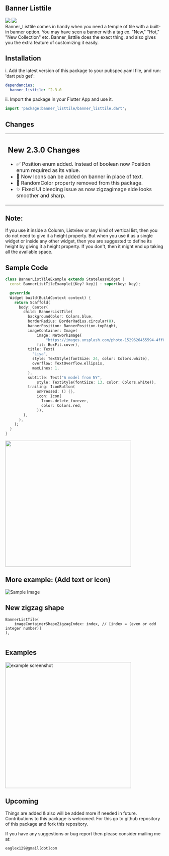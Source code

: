 ## Banner Listtile

[<img src="https://img.shields.io/badge/pub-v2.3.0-blue.svg">](https://pub.dev/packages/banner_listtile)
[<img src="https://img.shields.io/badge/License-MIT-green.svg">](https://pub.dev/packages/banner_listtile/license)
<br />
Banner_Listtile comes in handy when you need a temple of tile with a built-in banner option. You may have seen a banner with a tag ex. "New," "Hot," "New Collection" etc. Banner_listtile does the exact thing, and also gives you the extra feature of customizing it easily.


## Installation
i. Add the latest version of this package to your pubspec.yaml file, and run: 'dart pub get':
```yaml
dependancies:
  banner_listtile: ^2.3.0
```

ii. Import the package in your Flutter App and use it.
```dart
import 'package:banner_listtile/banner_listtile.dart';
```

## Changes
<table>
<tr><td  valign="top">

## New 2.3.0 Changes <br />
- ✅ Position enum added. Instead of boolean now Position enum required as its value. <br />
- 🔀 Now Icons can be added on banner in place of text.
- 🚫 RandomColor property removed from this package.
- ✨ Fixed UI bleeding issue as now zigzagimage side looks smoother and sharp.
</td>



</tr>
</table>

## Note:
If you use it inside a Column, Listview or any kind of vertical list, then you do not need to give it a height property. But when you use it as a single widget or inside any other widget, then you are suggested to define its height by giving it a height property. If you don't, then it might end up taking all the available space.

## Sample Code

```dart
class BannerListTileExample extends StatelessWidget {
  const BannerListTileExample({Key? key}) : super(key: key);

  @override
  Widget build(BuildContext context) {
    return Scaffold(
      body: Center(
        child: BannerListTile(
          backgroundColor: Colors.blue,
          borderRadius: BorderRadius.circular(8),
          bannerPosition: BannerPosition.topRight,
          imageContainer: Image(
              image: NetworkImage(
                  "https://images.unsplash.com/photo-1529626455594-4ff0802cfb7e?ixid=MnwxMjA3fDB8MHxwaG90by1wYWdlfHx8fGVufDB8fHx8&ixlib=rb1.2.1&auto=format&fit=crop&w=387&q=80"),
              fit: BoxFit.cover),
          title: Text(
            "Lisa",
            style: TextStyle(fontSize: 24, color: Colors.white),
            overflow: TextOverflow.ellipsis,
            maxLines: 1,
          ),
          subtitle: Text("A model from NY",
              style: TextStyle(fontSize: 13, color: Colors.white)),
          trailing: IconButton(
              onPressed: () {},
              icon: Icon(
                Icons.delete_forever,
                color: Colors.red,
              )),
        ),
      ),
    );
  }
}
```
<img  src="https://user-images.githubusercontent.com/60544576/140290340-e166477e-7113-4032-8546-e51cc8e655ed.png" width="400" alt="">

## More example: (Add text or icon)
<img  src="https://user-images.githubusercontent.com/60544576/236819021-74060f0e-0e71-4152-bf68-f9846dd43295.png"  alt="Sample Image">


## New zigzag shape
```flutter
BannerListTile(
    imageContainerShapeZigzagIndex: index, // [index = (even or odd integer number)]
),
```
<img  src="https://user-images.githubusercontent.com/60544576/140294624-de6c38c2-21a7-4e09-80f8-786173b2a51c.png"  alt="">


## Examples
<img src="https://user-images.githubusercontent.com/60544576/236823584-9e2be81b-8923-447c-9930-d5486bb32af1.png" width="400" alt="example screenshot">





## Upcoming

Things are added & also will be added more if needed in future.
Contributions to this package is welcomed. For this go to github repository of this package and fork this repository.

If you have any suggestions or bug report then please consider mailing me at:

```dart 
eaglex129@gmail[dot]com
```
